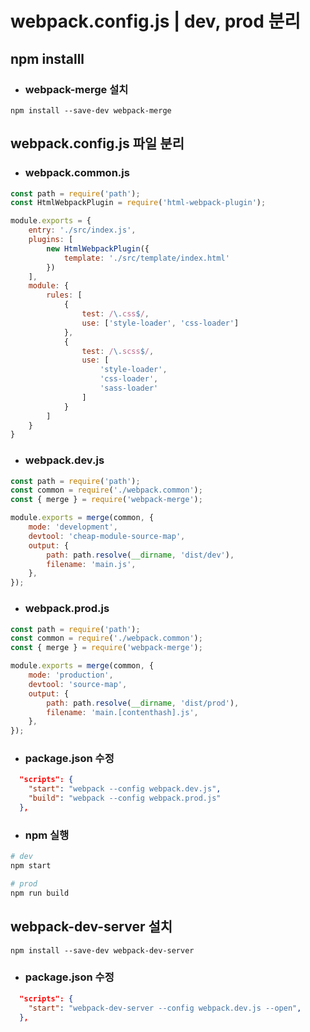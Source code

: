 # webpack.config.js | dev, prod 분리

## npm installl
- ### webpack-merge 설치
```
npm install --save-dev webpack-merge
```

## webpack.config.js 파일 분리
- ### webpack.common.js
```javascript
const path = require('path');
const HtmlWebpackPlugin = require('html-webpack-plugin');

module.exports = {
    entry: './src/index.js',
    plugins: [
        new HtmlWebpackPlugin({
            template: './src/template/index.html'
        })
    ],
    module: {
        rules: [
            {
                test: /\.css$/,
                use: ['style-loader', 'css-loader']
            },
            {
                test: /\.scss$/,
                use: [
                    'style-loader', 
                    'css-loader', 
                    'sass-loader'
                ]
            }
        ]
    }
}

```

- ### webpack.dev.js
```javascript
const path = require('path');
const common = require('./webpack.common');
const { merge } = require('webpack-merge');

module.exports = merge(common, {
    mode: 'development',
    devtool: 'cheap-module-source-map',
    output: {
        path: path.resolve(__dirname, 'dist/dev'),
        filename: 'main.js',
    },
});

```

- ### webpack.prod.js
```javascript
const path = require('path');
const common = require('./webpack.common');
const { merge } = require('webpack-merge');

module.exports = merge(common, {
    mode: 'production',
    devtool: 'source-map',
    output: {
        path: path.resolve(__dirname, 'dist/prod'),
        filename: 'main.[contenthash].js',
    },
});
```

- ### package.json 수정
```json
  "scripts": {
    "start": "webpack --config webpack.dev.js",
    "build": "webpack --config webpack.prod.js"
  },
```

- ### npm 실행
```bash
# dev
npm start

# prod
npm run build
```

## webpack-dev-server 설치
```
npm install --save-dev webpack-dev-server
```
- ### package.json 수정
```json
  "scripts": {
    "start": "webpack-dev-server --config webpack.dev.js --open",
  },
```
